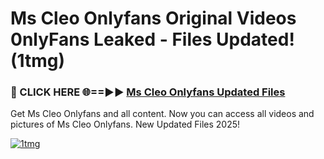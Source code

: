 # Ms Cleo Onlyfans Original Videos 0nlyFans Leaked - Files Updated! (1tmg)

<h3>🔴 CLICK HERE 🌐==►► <a href="https://tinyurl.com/2wckxsce" rel="nofollow">Ms Cleo Onlyfans Updated Files</a></h3>

Get Ms Cleo Onlyfans and all content. Now you can access all videos and pictures of Ms Cleo Onlyfans. New Updated Files 2025!

[![1tmg](https://i.imgur.com/AFduVYN.gif)](https://tinyurl.com/2wckxsce)

